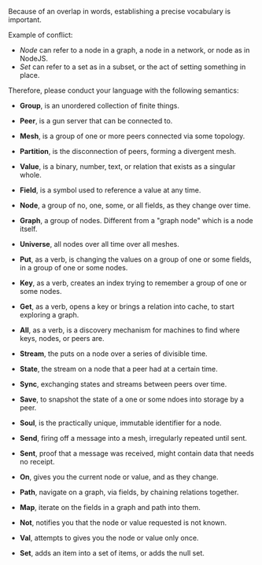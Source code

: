 Because of an overlap in words, establishing a precise vocabulary is important.

Example of conflict:

- _Node_ can refer to a node in a graph, a node in a network, or node as in NodeJS.
- _Set_ can refer to a set as in a subset, or the act of setting something in place.

Therefore, please conduct your language with the following semantics:

- **Group**, is an unordered collection of finite things.
- **Peer**, is a gun server that can be connected to.
- **Mesh**, is a group of one or more peers connected via some topology.
- **Partition**, is the disconnection of peers, forming a divergent mesh.
- **Value**, is a binary, number, text, or relation that exists as a singular whole.
- **Field**, is a symbol used to reference a value at any time.
- **Node**, a group of no, one, some, or all fields, as they change over time.
- **Graph**, a group of nodes. Different from a "graph node" which is a node itself.
- **Universe**, all nodes over all time over all meshes.

- **Put**, as a verb, is changing the values on a group of one or some fields, in a group of one or some nodes.
- **Key**, as a verb, creates an index trying to remember a group of one or some nodes.
- **Get**, as a verb, opens a key or brings a relation into cache, to start exploring a graph.
- **All**, as a verb, is a discovery mechanism for machines to find where keys, nodes, or peers are.

- **Stream**, the puts on a node over a series of divisible time.
- **State**, the stream on a node that a peer had at a certain time.
- **Sync**, exchanging states and streams between peers over time.
- **Save**, to snapshot the state of a one or some ndoes into storage by a peer.
- **Soul**, is the practically unique, immutable identifier for a node.
- **Send**, firing off a message into a mesh, irregularly repeated until sent.
- **Sent**, proof that a message was received, might contain data that needs no receipt.

- **On**, gives you the current node or value, and as they change.
- **Path**, navigate on a graph, via fields, by chaining relations together.
- **Map**, iterate on the fields in a graph and path into them.
- **Not**, notifies you that the node or value requested is not known.
- **Val**, attempts to gives you the node or value only once.
- **Set**, adds an item into a set of items, or adds the null set.